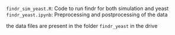 `findr_sim_yeast.R`: Code to run findr for both simulation and yeast 
`findr_yeast.ipynb`: Preprocessing and postprocessing of the data 

the data files are present in the folder `findr_yeast` in the drive 
